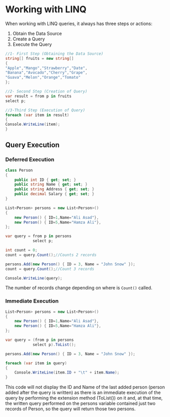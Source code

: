 # Working with LINQ

When working with LINQ queries, it always has three steps or actions:

1. Obtain the Data Source
2. Create a Query
3. Execute the Query

```csharp
//1- First Step (Obtaining the Data Source)
string[] fruits = new string[]
{
"Apple","Mango","Strawberry","Date",
"Banana","Avocado","Cherry","Grape",
"Guava","Melon","Orange","Tomato"
};

//2- Second Step (Creation of Query)
var result = from p in fruits
select p;

//3-Third Step (Execution of Query)
foreach (var item in result)
{
Console.WriteLine(item);
}
```

## Query Execution

### Deferred Execution

```csharp
class Person
{
    public int ID { get; set; }
    public string Name { get; set; }
    public string Address { get; set; }
    public decimal Salary { get; set; }
}

List<Person> persons = new List<Person>()
{
    new Person() { ID=1,Name="Ali Asad"},
    new Person() { ID=5,Name="Hamza Ali"},
};

var query = from p in persons
            select p;

int count = 0;
count = query.Count();//Counts 2 records

persons.Add(new Person() { ID = 3, Name = "John Snow" });
count = query.Count();//Count 3 records

Console.WriteLine(query);
```

The number of records change depending on where is `Count()` called.

### Immediate Execution

```csharp
List<Person> persons = new List<Person>()
{
    new Person() { ID=1,Name="Ali Asad"},
    new Person() { ID=5,Name="Hamza Ali"},
};

var query = (from p in persons
            select p).ToList();

persons.Add(new Person() { ID = 3, Name = "John Snow" });

foreach (var item in query)
{
    Console.WriteLine(item.ID + "\t" + item.Name);
}
```

This code will not display the ID and Name of the last added person (person added after the query is written) as there is an immediate execution of the query by performing the extension method (ToList()) on it and, at that time, the written query performed on the persons variable contained just two records of Person, so the query will return those two persons.